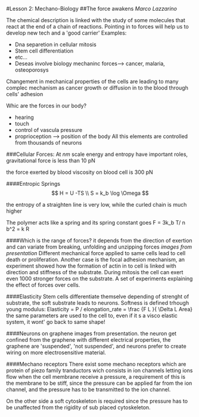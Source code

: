 #Lesson 2: Mechano-Biology
##The force awakens
*Marco Lazzarino*

The chemical description is linked with the study of some molecules that react at the end of a chain of reactions.
Pointing in to forces will help us to develop new tech and a 'good carrier'
Examples:
- Dna separetion in cellular mitosis
- Stem cell differentiation
- etc...
- Deseas involve biology mechaninc forces--> cancer, malaria, osteoporosys

Changement in mechanical properties of the cells are leading to many complec mechanism as cancer growth or diffusion in to the blood through cells' adhesion

Whic are the forces in our body?
- hearing
- touch
- control of vascula pressure
- proprioception --> position of the body
All this elements are controlled from thousands of neurons

###Cellular Forces:
At *nm* scale energy and entropy have important roles, gravitational force is less than 10 pN

the force exerted by blood viscosity on blood cell is 300 pN

####Entropic Springs
$$
H = U -TS \\
S = k_b \log \Omega
$$

the entropy of a straighten line is very low, while the curled chain is much higher

The polymer acts like a spring and its spring constant goes
F = 3k_b  T/ n b^2 = k R

####Which is the range of forces?
it depends from the direction of exertion and can variate from breaking, unfolding and unzipping forces
*images from presentation*
Different mechanical force applied to same cells lead to cell death or proliferation.
Another case is the focal adhesion mechanism, an experiment showed how the formation of actin in to cell is linked with direction and stiffness of the substrate.
During mitosis the cell can exert even 1000 stronger forces on the substrate.
A set of experiments explaining the effect of forces over cells.

####Elasticity
Stem cells differentiate themselve depending of strenght of substrate, the soft substrate leads to neurons.
Softness is defined trhough young modulus:
Elasticity = P / elongation_rate = \frac {F L }{ \Delta L Area}
the same parameters are used to the cell to, even if it s a visco elastic system, it wont' go back to same shape!

####Neurons on graphene
images from presentation.
the neuron get confined from the graphene with different electrical properties, the graphene are 'suspended', 'not suspended', and neurons prefer to create wiring on more electrosensitive material.

####Mechano receptors
There exist some mechano receptors which are protein of piezo family tranductors wich consists in ion channels letting ions flow when the cell membrane receive a pressure, a requirement of this is the membrane to be stiff, since the pressure can be applied far from the ion channel, and the pressure has to be transmitted to the ion channel.

On the other side a soft cytoskeleton is required since the pressure has to be unaffected from the rigidity of sub placed cytoskeleton.
